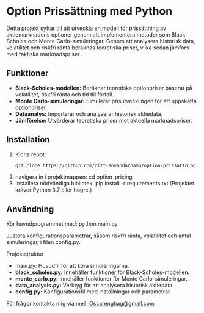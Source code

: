 # Option Prissättning med Python

Detta projekt syftar till att utveckla en modell för prissättning av aktiemarknadens optioner genom att implementera metoder som Black-Scholes och Monte Carlo-simuleringar. Genom att analysera historisk data, volatilitet och riskfri ränta beräknas teoretiska priser, vilka sedan jämförs med faktiska marknadspriser.

## Funktioner
- **Black-Scholes-modellen:** Beräknar teoretiska optionpriser baserat på volatilitet, riskfri ränta och tid till förfall.
- **Monte Carlo-simuleringar:** Simulerar prisutvecklingen för att uppskatta optionpriser.
- **Dataanalys:** Importerar och analyserar historisk aktiedata.
- **Jämförelse:** Utvärderar teoretiska priser mot aktuella marknadspriser.

## Installation
1. Klona repot:
   ```bash
   git clone https://github.com/ditt-anvandarnamn/option-prissattning.git
2. navigera in i projektmappen:
   cd option_pricing
3. Installera nödvändiga bibliotek:
   pip install -r requirements.txt
(Projektet kräver Python 3.7 eller högre.)

## Användning
Kör huvudprogrammet med:
python main.py

Justera konfigurationsparametrar, såsom riskfri ränta, volatilitet och antal simuleringar, i filen config.py.

Projektstruktur

- main.py: Huvudfil för att köra simuleringarna.
- **black_scholes.py:** Innehåller funktioner för Black-Scholes-modellen.
- **monte_carlo.py:** Innehåller funktioner för Monte Carlo-simuleringar.
- **data_analysis.py:** Verktyg för att analysera historisk aktiedata.
- **config.py:** Konfigurationsfil med inställningar och parametrar.

För frågor kontakta mig via mejl:
Oscarenghag@gmail.com
